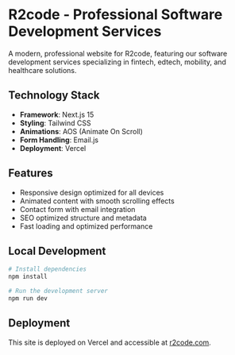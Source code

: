# R2code - Professional Software Development Services

A modern, professional website for R2code, featuring our software development services specializing in fintech, edtech, mobility, and healthcare solutions.

## Technology Stack

- **Framework**: Next.js 15
- **Styling**: Tailwind CSS
- **Animations**: AOS (Animate On Scroll)
- **Form Handling**: Email.js
- **Deployment**: Vercel

## Features

- Responsive design optimized for all devices
- Animated content with smooth scrolling effects
- Contact form with email integration
- SEO optimized structure and metadata
- Fast loading and optimized performance

## Local Development

```bash
# Install dependencies
npm install

# Run the development server
npm run dev
```

## Deployment

This site is deployed on Vercel and accessible at [r2code.com](https://r2code.com).
